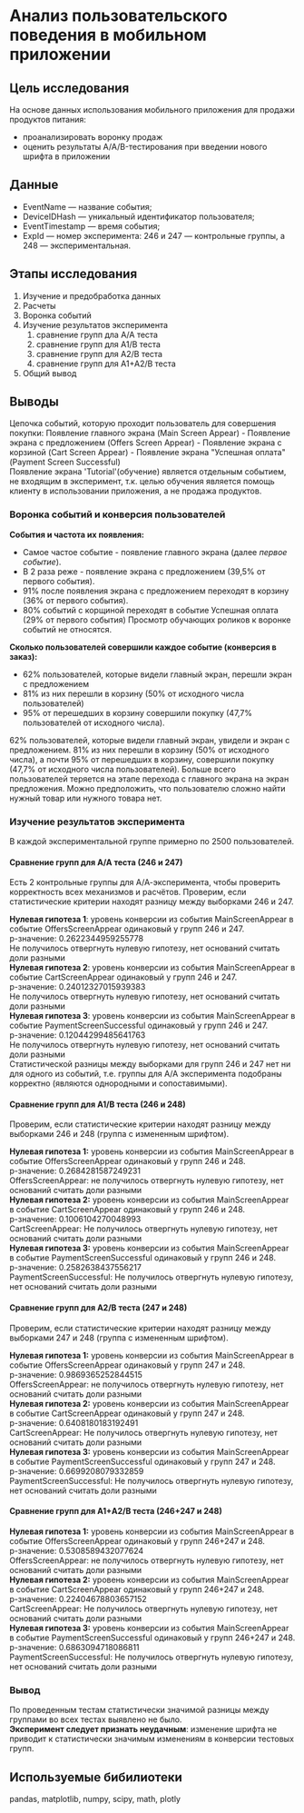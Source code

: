 # Анализ пользовательского поведения в мобильном приложении

## Цель исследования
На основе данных использования мобильного приложения для продажи продуктов питания:
- проанализировать воронку продаж
- оценить результаты A/A/B-тестирования при введении нового шрифта в приложении

## Данные
- EventName — название события;
- DeviceIDHash — уникальный идентификатор пользователя;
- EventTimestamp — время события;
- ExpId — номер эксперимента: 246 и 247 — контрольные группы, а 248 — экспериментальная.

## Этапы исследования
1. Изучение и предобработка данных
2. Расчеты
3. Воронка событий
4. Изучение результатов эксперимента
   1) сравнение групп дла А/А теста
   2) сравнение групп для А1/В теста
   3) сравнение групп для А2/В теста
   4) сравнение групп для А1+А2/В теста
5. Общий вывод

## Выводы

Цепочка событий, которую проходит пользователь для совершения покупки: Появление главного экрана (Main Screen Appear) - Появление экрана с предложением (Offers Screen Appear) - Появление экрана с корзиной (Cart Screen Appear) - Появление экрана "Успешная оплата" (Payment Screen Successful)<br>
Появление экрана 'Tutorial'(обучение) является отдельным событием, не входящим в эксперимент, т.к. целью обучения является помощь клиенту в использовании приложения, а не продажа продуктов.

### Воронка событий и конверсия пользователей

**События и частота их появления:**
- Самое частое событие - появление главного экрана (далее *первое событие*).
- В 2 раза реже - появление экрана с предложением (39,5% от первого события). 
- 91% после появления экрана с предложением переходят в корзину (36% от первого события). 
- 80% событий с корщиной переходят в событие Успешная оплата (29% от первого события)
Просмотр обучающих роликов к воронке событий не относятся.

**Сколько пользователей совершили каждое событие (конверсия в заказ):**
- 62% пользователей, которые видели главный экран, перешли экран с предложением
- 81% из них перешли в корзину (50% от исходного числа пользователей)
- 95% от перешедших в корзину совершили покупку (47,7% пользователей от исходного числа). 

62% пользователей, которые видели главный экран, увидели и экран с предложением. 81% из них перешли в корзину (50% от исходного числа), а почти 95% от перешедших в корзину, совершили покупку (47,7% от исходного числа пользователей).
Больше всего пользователей теряется на этапе перехода с главного экрана на экран предложения. 
Можно предположить, что пользователю сложно найти нужный товар или нужного товара нет.

### Изучение результатов эксперимента
В каждой экспериментальной группе примерно по 2500 пользователей.
#### Сравнение групп для А/А теста (246 и 247)

Есть 2 контрольные группы для А/А-эксперимента, чтобы проверить корректность всех механизмов и расчётов. Проверим, если статистические критерии находят разницу между выборками 246 и 247.<br>

**Нулевая гипотеза 1**: уровень конверсии из события MainScreenAppear в событие OffersScreenAppear одинаковый у групп 246 и 247.<br>
p-значение:  0.2622344959255778<br>
Не получилось отвергнуть нулевую гипотезу, нет оснований считать доли разными<br>
**Нулевая гипотеза 2**: уровень конверсии из события MainScreenAppear в событие CartScreenAppear одинаковый у групп 246 и 247.<br>
p-значение:  0.24012327015939383<br>
Не получилось отвергнуть нулевую гипотезу, нет оснований считать доли разными<br>
**Нулевая гипотеза 3**: уровень конверсии из события MainScreenAppear в событие PaymentScreenSuccessful одинаковый у групп 246 и 247.<br>
p-значение:  0.12044299485641763<br>
Не получилось отвергнуть нулевую гипотезу, нет оснований считать доли разными<br>
Статистической разницы между выборками для групп 246 и 247 нет ни для одного из событий, т.е. группы для А/А эксперимента подобраны корректно (являются однородными и сопоставимыми).


#### Сравнение групп для А1/B теста (246 и 248)

Проверим, если статистические критерии находят разницу между выборками 246 и 248 (группа с измененным шрифтом).<br>

**Нулевая гипотеза 1:** уровень конверсии из события MainScreenAppear в событие OffersScreenAppear одинаковый у групп 246 и 248.<br>
p-значение:  0.2684281587249231<br>
OffersScreenAppear: не получилось отвергнуть нулевую гипотезу, нет оснований считать доли разными<br>
**Нулевая гипотеза 2:** уровень конверсии из события MainScreenAppear в событие CartScreenAppear одинаковый у групп 246 и 248.<br>
p-значение:  0.1006104270048993<br>
CartScreenAppear: Не получилось отвергнуть нулевую гипотезу, нет оснований считать доли разными<br>
**Нулевая гипотеза 3:** уровень конверсии из события MainScreenAppear в событие PaymentScreenSuccessful одинаковый у групп 246 и 248.<br>
p-значение:  0.2582638437556217<br>
PaymentScreenSuccessful: Не получилось отвергнуть нулевую гипотезу, нет оснований считать доли разными<br>

#### Сравнение групп для А2/B теста (247 и 248)

Проверим, если статистические критерии находят разницу между выборками 247 и 248 (группа с измененным шрифтом).<br>

**Нулевая гипотеза 1:** уровень конверсии из события MainScreenAppear в событие OffersScreenAppear одинаковый у групп 247 и 248.<br>
p-значение:  0.9869365252844515<br>
OffersScreenAppear: не получилось отвергнуть нулевую гипотезу, нет оснований считать доли разными<br>
**Нулевая гипотеза 2:** уровень конверсии из события MainScreenAppear в событие CartScreenAppear одинаковый у групп 247 и 248.<br>
p-значение:  0.6408180183192491<br>
CartScreenAppear: Не получилось отвергнуть нулевую гипотезу, нет оснований считать доли разными<br>
**Нулевая гипотеза 3:** уровень конверсии из события MainScreenAppear в событие PaymentScreenSuccessful одинаковый у групп 247 и 248.<br>
p-значение:  0.6699208079332859<br>
PaymentScreenSuccessful: Не получилось отвергнуть нулевую гипотезу, нет оснований считать доли разными<br>

#### Сравнение групп для A1+А2/B теста (246+247 и 248)
**Нулевая гипотеза 1:** уровень конверсии из события MainScreenAppear в событие OffersScreenAppear одинаковый у групп 246+247 и 248.<br>
p-значение:  0.5308589432077624<br>
OffersScreenAppear: не получилось отвергнуть нулевую гипотезу, нет оснований считать доли разными<br>
**Нулевая гипотеза 2:** уровень конверсии из события MainScreenAppear в событие CartScreenAppear одинаковый у групп 246+247 и 248.<br>
p-значение:  0.22404678803657152<br>
CartScreenAppear: Не получилось отвергнуть нулевую гипотезу, нет оснований считать доли разными<br>
**Нулевая гипотеза 3:** уровень конверсии из события MainScreenAppear в событие PaymentScreenSuccessful одинаковый у групп 246+247 и 248.<br>
p-значение:  0.6863094718086811<br>
PaymentScreenSuccessful: Не получилось отвергнуть нулевую гипотезу, нет оснований считать доли разными<br>

### Вывод
По проведенным тестам статистически значимой разницы между группами во всех тестах выявлено не было.   
**Эксперимент следует признать неудачным**: изменение шрифта не приводит к статистически значимым изменениям в конверсии тестовых групп.

## Используемые бибилиотеки
pandas, matplotlib, numpy, scipy, math, plotly
